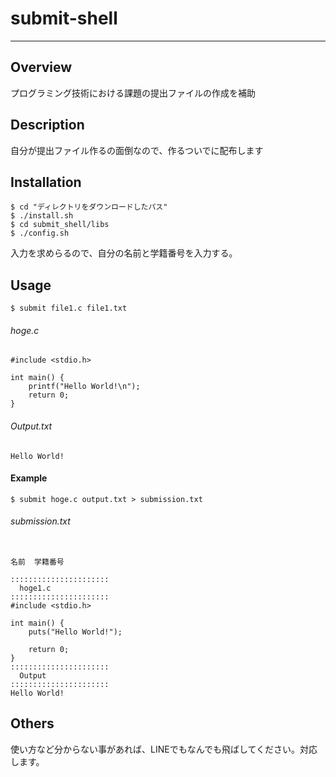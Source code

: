 
# submit-shell
---

## Overview

プログラミング技術における課題の提出ファイルの作成を補助

## Description

自分が提出ファイル作るの面倒なので、作るついでに配布します  

## Installation

```
$ cd "ディレクトリをダウンロードしたパス"
$ ./install.sh  
$ cd submit_shell/libs  
$ ./config.sh
```  
入力を求めらるので、自分の名前と学籍番号を入力する。

## Usage

```
$ submit file1.c file1.txt
```

###### hoge.c
```
#include <stdio.h>

int main() {
    printf("Hello World!\n");
    return 0;
}
```

###### Output.txt
```
Hello World!
```


#### Example
```
$ submit hoge.c output.txt > submission.txt
```

###### submission.txt
```

名前  学籍番号

::::::::::::::::::::::
  hoge1.c
::::::::::::::::::::::
#include <stdio.h>

int main() {
    puts("Hello World!");

    return 0;
}
::::::::::::::::::::::
  Output
::::::::::::::::::::::
Hello World!
```

## Others
使い方など分からない事があれば、LINEでもなんでも飛ばしてください。対応します。
